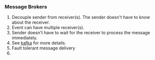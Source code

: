 ### Message Brokers
1. Decouple sender from receiver(s). The sender doesn't have to know about the receiver.
2. Event can have multiple receiver(s).
3. Sender doesn't have to wait for the receiver to process the message immediately.
4. See [kafka](./kafka.html) for more details.
5. Fault tolerant message delivery
6. 
